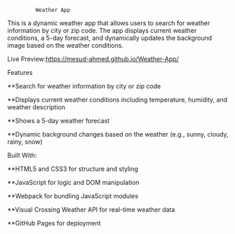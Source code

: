              Weather App
             
This is a dynamic weather app that allows users to search for weather information by city or zip code. The app displays current weather conditions, a 5-day forecast, and dynamically updates the background image based on the weather conditions.

Live Preview:https://mesud-ahmed.github.io/Weather-App/

Features

**Search for weather information by city or zip code

**Displays current weather conditions including temperature, humidity, and weather description

**Shows a 5-day weather forecast

**Dynamic background changes based on the weather (e.g., sunny, cloudy, rainy, snow)

Built With:

**HTML5 and CSS3 for structure and styling

**JavaScript for logic and DOM manipulation

**Webpack for bundling JavaScript modules

**Visual Crossing Weather API for real-time weather data

**GitHub Pages for deployment

